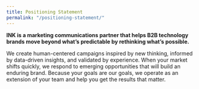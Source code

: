 ```yaml
---
title: Positioning Statement
permalink: "/positioning-statement/"
---
```


**INK is a marketing communications partner that helps B2B technology brands move beyond what’s predictable by rethinking what’s possible.**

We create human-centered campaigns inspired by new thinking, informed by data-driven insights, and validated by experience. When your market shifts quickly, we respond to emerging opportunities that will build an enduring brand. Because your goals are our goals, we operate as an extension of your team and help you get the results that matter.